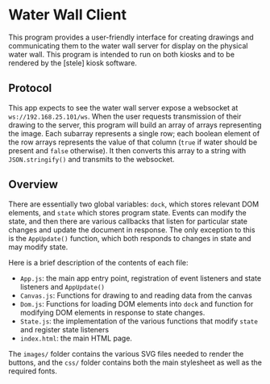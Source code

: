 # Water Wall Client

This program provides a user-friendly interface for creating drawings and communicating them to the water wall server for display on the physical water wall. This program is intended to run on both kiosks and to be rendered by the [stele] kiosk software.

## Protocol

This app expects to see the water wall server expose a websocket at `ws://192.168.25.101/ws`. When the user requests transmission of their drawing to the server, this program will build an array of arrays representing the image. Each subarray represents a single row; each boolean element of the row arrays represents the value of that column (`true` if water should be present and `false` otherwise). It then converts this array to a string with `JSON.stringify()` and transmits to the websocket.

## Overview

There are essentially two global variables: `dock`, which stores relevant DOM elements, and `state` which stores program state. Events can modify the state, and then there are various callbacks that listen for particular state changes and update the document in response. The only exception to this is the `AppUpdate()` function, which both responds to changes in state and may modify state.

Here is a brief description of the contents of each file:

* `App.js`: the main app entry point, registration of event listeners and state listeners and `AppUpdate()`
* `Canvas.js`: Functions for drawing to and reading data from the canvas
* `Dom.js`: Functions for loading DOM elements into `dock` and function for modifying DOM elements in response to state changes.
* `State.js`: the implementation of the various functions that modify `state` and register state listeners
* `index.html`: the main HTML page.

The `images/` folder contains the various SVG files needed to render the buttons, and the `css/` folder contains both the main stylesheet as well as the required fonts.